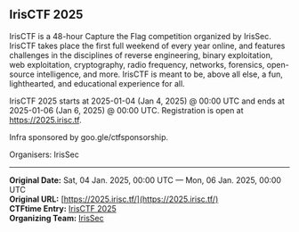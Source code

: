 ## IrisCTF 2025

IrisCTF is a 48-hour Capture the Flag competition organized by IrisSec. IrisCTF takes place the first full weekend of every year online, and features challenges in the disciplines of reverse engineering, binary exploitation, web exploitation, cryptography, radio frequency, networks, forensics, open-source intelligence, and more. IrisCTF is meant to be, above all else, a fun, lighthearted, and educational experience for all.

IrisCTF 2025 starts at 2025-01-04 (Jan 4, 2025) @ 00:00 UTC and ends at 2025-01-06 (Jan 6, 2025) @ 00:00 UTC. Registration is open at https://2025.irisc.tf.

Infra sponsored by goo.gle/ctfsponsorship.

Organisers: IrisSec<br>

---
**Original Date:** Sat, 04 Jan. 2025, 00:00 UTC — Mon, 06 Jan. 2025, 00:00 UTC<br>
**Original URL:** [https://2025.irisc.tf/](https://2025.irisc.tf/)<br>
**CTFtime Entry:** [IrisCTF 2025](https://ctftime.org/event/2503)<br>
**Organizing Team:** [IrisSec](https://ctftime.org/team/127034)<br>
<!-- Official URL: https://2025.irisc.tf/-->